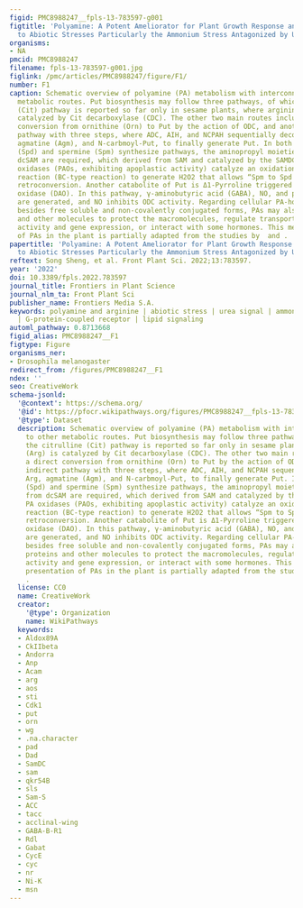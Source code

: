 ```yaml
---
figid: PMC8988247__fpls-13-783597-g001
figtitle: 'Polyamine: A Potent Ameliorator for Plant Growth Response and Adaption
  to Abiotic Stresses Particularly the Ammonium Stress Antagonized by Urea'
organisms:
- NA
pmcid: PMC8988247
filename: fpls-13-783597-g001.jpg
figlink: /pmc/articles/PMC8988247/figure/F1/
number: F1
caption: Schematic overview of polyamine (PA) metabolism with interconnection to other
  metabolic routes. Put biosynthesis may follow three pathways, of which the citrulline
  (Cit) pathway is reported so far only in sesame plants, where arginine (Arg) is
  catalyzed by Cit decarboxylase (CDC). The other two main routes include a direct
  conversion from ornithine (Orn) to Put by the action of ODC, and another indirect
  pathway with three steps, where ADC, AIH, and NCPAH sequentially decompose Arg,
  agmatine (Agm), and N-carbmoyl-Put, to finally generate Put. In both spermidine
  (Spd) and spermine (Spm) synthesize pathways, the aminopropyl moieties derived from
  dcSAM are required, which derived from SAM and catalyzed by the SAMDC enzyme. PA
  oxidases (PAOs, exhibiting apoplastic activity) catalyze an oxidation-back-reversion
  reaction (BC-type reaction) to generate H2O2 that allows “Spm to Spd and to Put”
  retroconversion. Another catabolite of Put is Δ1-Pyrroline triggered by diamine
  oxidase (DAO). In this pathway, γ-aminobutyric acid (GABA), NO, and proline (Pro)
  are generated, and NO inhibits ODC activity. Regarding cellular PA-homeostasis,
  besides free soluble and non-covalently conjugated forms, PAs may also bind to proteins
  and other molecules to protect the macromolecules, regulate transporter/channel
  activity and gene expression, or interact with some hormones. This metabolism presentation
  of PAs in the plant is partially adapted from the studies by  and .
papertitle: 'Polyamine: A Potent Ameliorator for Plant Growth Response and Adaption
  to Abiotic Stresses Particularly the Ammonium Stress Antagonized by Urea.'
reftext: Song Sheng, et al. Front Plant Sci. 2022;13:783597.
year: '2022'
doi: 10.3389/fpls.2022.783597
journal_title: Frontiers in Plant Science
journal_nlm_ta: Front Plant Sci
publisher_name: Frontiers Media S.A.
keywords: polyamine and arginine | abiotic stress | urea signal | ammonium stress
  | G-protein-coupled receptor | lipid signaling
automl_pathway: 0.8713668
figid_alias: PMC8988247__F1
figtype: Figure
organisms_ner:
- Drosophila melanogaster
redirect_from: /figures/PMC8988247__F1
ndex: ''
seo: CreativeWork
schema-jsonld:
  '@context': https://schema.org/
  '@id': https://pfocr.wikipathways.org/figures/PMC8988247__fpls-13-783597-g001.html
  '@type': Dataset
  description: Schematic overview of polyamine (PA) metabolism with interconnection
    to other metabolic routes. Put biosynthesis may follow three pathways, of which
    the citrulline (Cit) pathway is reported so far only in sesame plants, where arginine
    (Arg) is catalyzed by Cit decarboxylase (CDC). The other two main routes include
    a direct conversion from ornithine (Orn) to Put by the action of ODC, and another
    indirect pathway with three steps, where ADC, AIH, and NCPAH sequentially decompose
    Arg, agmatine (Agm), and N-carbmoyl-Put, to finally generate Put. In both spermidine
    (Spd) and spermine (Spm) synthesize pathways, the aminopropyl moieties derived
    from dcSAM are required, which derived from SAM and catalyzed by the SAMDC enzyme.
    PA oxidases (PAOs, exhibiting apoplastic activity) catalyze an oxidation-back-reversion
    reaction (BC-type reaction) to generate H2O2 that allows “Spm to Spd and to Put”
    retroconversion. Another catabolite of Put is Δ1-Pyrroline triggered by diamine
    oxidase (DAO). In this pathway, γ-aminobutyric acid (GABA), NO, and proline (Pro)
    are generated, and NO inhibits ODC activity. Regarding cellular PA-homeostasis,
    besides free soluble and non-covalently conjugated forms, PAs may also bind to
    proteins and other molecules to protect the macromolecules, regulate transporter/channel
    activity and gene expression, or interact with some hormones. This metabolism
    presentation of PAs in the plant is partially adapted from the studies by  and
    .
  license: CC0
  name: CreativeWork
  creator:
    '@type': Organization
    name: WikiPathways
  keywords:
  - Aldox89A
  - CkIIbeta
  - Andorra
  - Anp
  - Acam
  - arg
  - aos
  - sti
  - Cdk1
  - put
  - orn
  - wg
  - .na.character
  - pad
  - Dad
  - SamDC
  - sam
  - qkr54B
  - sls
  - Sam-S
  - ACC
  - tacc
  - acclinal-wing
  - GABA-B-R1
  - Rdl
  - Gabat
  - CycE
  - cyc
  - nr
  - Ni-K
  - msn
---
```


